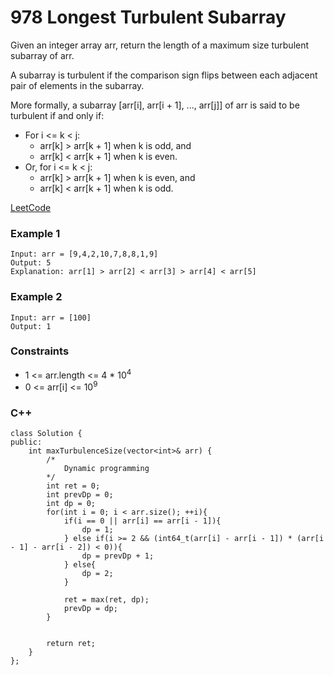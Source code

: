 # 978 Longest Turbulent Subarray

Given an integer array arr, return the length of a maximum size turbulent subarray of arr.

A subarray is turbulent if the comparison sign flips between each adjacent pair of elements in the subarray.

More formally, a subarray [arr[i], arr[i + 1], ..., arr[j]] of arr is said to be turbulent if and only if:

* For i <= k < j:
    * arr[k] > arr[k + 1] when k is odd, and
    * arr[k] < arr[k + 1] when k is even.
* Or, for i <= k < j:
    * arr[k] > arr[k + 1] when k is even, and
    * arr[k] < arr[k + 1] when k is odd.

[LeetCode](https://leetcode.cn/problems/longest-turbulent-subarray/)


### Example 1

```
Input: arr = [9,4,2,10,7,8,8,1,9]
Output: 5
Explanation: arr[1] > arr[2] < arr[3] > arr[4] < arr[5]
```

### Example 2

```
Input: arr = [100]
Output: 1
```

### Constraints

* 1 <= arr.length <= 4 * 10<sup>4</sup>
* 0 <= arr[i] <= 10<sup>9</sup>

### C++ 

```
class Solution {
public:
    int maxTurbulenceSize(vector<int>& arr) {
        /*
            Dynamic programming
        */
        int ret = 0;
        int prevDp = 0;
        int dp = 0;
        for(int i = 0; i < arr.size(); ++i){
            if(i == 0 || arr[i] == arr[i - 1]){
                dp = 1;
            } else if(i >= 2 && (int64_t(arr[i] - arr[i - 1]) * (arr[i - 1] - arr[i - 2]) < 0)){
                dp = prevDp + 1;
            } else{
                dp = 2;
            } 

            ret = max(ret, dp);
            prevDp = dp;
        }


        return ret;
    }
};
```